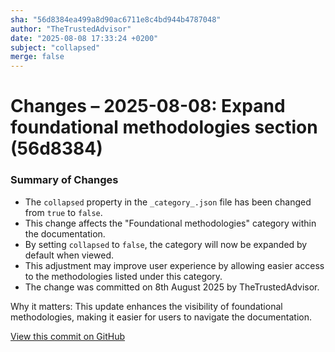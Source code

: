 ```yaml
---
sha: "56d8384ea499a8d90ac6711e8c4bd944b4787048"
author: "TheTrustedAdvisor"
date: "2025-08-08 17:33:24 +0200"
subject: "collapsed"
merge: false
---
```


# Changes – 2025-08-08: Expand foundational methodologies section (56d8384)

### Summary of Changes

- The `collapsed` property in the `_category_.json` file has been changed from `true` to `false`.
- This change affects the "Foundational methodologies" category within the documentation.
- By setting `collapsed` to `false`, the category will now be expanded by default when viewed.
- This adjustment may improve user experience by allowing easier access to the methodologies listed under this category.
- The change was committed on 8th August 2025 by TheTrustedAdvisor.

Why it matters: This update enhances the visibility of foundational methodologies, making it easier for users to navigate the documentation.

[View this commit on GitHub](https://github.com/TheTrustedAdvisor/FabricAdoptionFramework/commit/56d8384ea499a8d90ac6711e8c4bd944b4787048)
